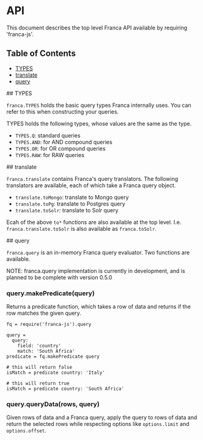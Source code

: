 # API

This document describes the top level Franca API available by requiring 'franca-js'.

## Table of Contents
* [TYPES](#franca-types)
* [translate](#franca-translate)
* [query](#franca-query)


<a name="franca-types"/>
## TYPES

```franca.TYPES``` holds the basic query types Franca internally uses. You can refer to this when constructing your queries.

TYPES holds the following types, whose values are the same as the type.

* ```TYPES.Q```: standard queries
* ```TYPES.AND```: for AND compound queries
* ```TYPES.OR```: for OR compound queries
* ```TYPES.RAW```: for RAW queries

<a name="franca-translate"/>
## translate

```franca.translate``` contains Franca's query translators. The following translators are available, each of which take a Franca query object.

* ```translate.toMongo```: translate to Mongo query
* ```translate.toPg```: translate to Postgres query
* ```translate.toSolr```: translate to Solr query

Ecah of the above ```to*``` functions are also available at the top level. I.e. ```franca.translate.toSolr``` is also available as ```franca.toSolr```.

<a name="franca-query"/>
## query

```franca.query``` is an in-memory Franca query evaluator. Two functions are available.

NOTE: franca.query implementation is currently in development, and is planned to be complete with version 0.5.0

### query.makePredicate(query)

Returns a predicate function, which takes a row of data and returns if the row matches the given query.

```coffee-script
fq = require('franca-js').query

query =
  query:
    field: 'country'
    match: 'South Africa'
predicate = fq.makePredicate query

# this will return false
isMatch = predicate country: 'Italy'

# this will return true
isMatch = predicate country: 'South Africa'
```

### query.queryData(rows, query)

Given rows of data and a Franca query, apply the query to rows of data and return the selected rows while respecting options like ```options.limit``` and ```options.offset```.
